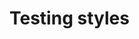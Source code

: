 # Testing styles

<style>

@import url("observablehq:theme-light.css");
@import url("custom.css");

</style>
